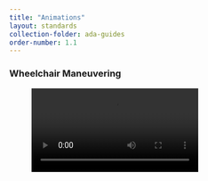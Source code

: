 ```yaml
---
title: "Animations"
layout: standards
collection-folder: ada-guides
order-number: 1.1
---
```


<!-- This section is required only once per page, before any videos appear. -->
<link type="text/css" rel="stylesheet" href="https://ozplayer.global.ssl.fastly.net/3.5/ozplayer-core/ozplayer.min.css" media="all" />
<link type="text/css" rel="stylesheet" href="https://ozplayer.global.ssl.fastly.net/3.5/ozplayer-skin/highlights-blue.css" media="all" />
<link type="text/css" rel="stylesheet" href="https://ozplayer.global.ssl.fastly.net/3.5/transcript.css" media="all" />
<script type="text/javascript" src="https://ozplayer.global.ssl.fastly.net/3.5/ozplayer-core/mediaelement.min.js"></script>


### Wheelchair Maneuvering
<!-- This section is per video -->
<figure id="Wheelchair-maneuvering-container" class="ozplayer-container">
<div  data-responsive="Wheelchair-maneuvering-container" data-controls="stack" class="ozplayer" id="Wheelchair-maneuvering">
<video  controls="controls" preload="none">
<source src="https://www.youtube.com/watch?v=dF7et0KQ3rg" type="video/x-youtube"></source>
<div class="ozplayer-fallback"><ul><li><a href="https://www.youtube.com/watch?v=dF7et0KQ3rg">Video for playback</a></li></ul></div>
</video>
</div>
</figure>

<!-- This section is once per page, but after all the videos -->
<script type="text/javascript" src="https://ozplayer.global.ssl.fastly.net/3.5/ozplayer-core/ozplayer.free.js"></script>
<script type="text/javascript" src="https://ozplayer.global.ssl.fastly.net/3.5/ozplayer-lang/United States.js"></script>
<script type="text/javascript" src="https://ozplayer.global.ssl.fastly.net/3.5/config.js"></script>